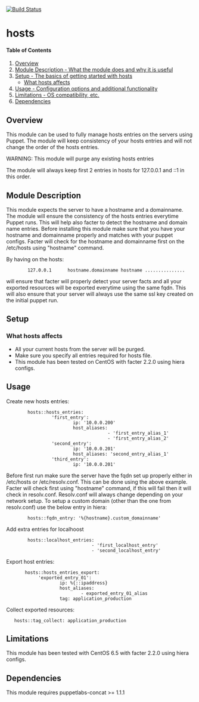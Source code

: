 
[![Build Status](https://travis-ci.org/catalinpan/puppet-hosts.svg?branch=master)](https://travis-ci.org/catalinpan/puppet-hosts)

# hosts

#### Table of Contents

1. [Overview](#overview)
2. [Module Description - What the module does and why it is useful](#module-description)
3. [Setup - The basics of getting started with hosts](#setup)
    * [What hosts affects](#what-hosts-affects)
4. [Usage - Configuration options and additional functionality](#usage)
5. [Limitations - OS compatibility, etc.](#limitations)
6. [Dependencies](#dependencies)

## Overview

This module can be used to fully manage hosts entries on the servers using Puppet. The module will keep consistency of your hosts entries and will not change the order of the hosts entries.

WARNING: This module will purge any existing hosts entries

The module will always keep first 2 entries in hosts for 127.0.0.1 and ::1 in this order.

## Module Description

This module expects the server to have a hostname and a domainname. The module will ensure the consistency of the hosts entries everytime Puppet runs. This will help also facter to detect the hostname and domain name entries.
Before installing this module make sure that you have your hostname and domainname properly and matches with your puppet configs.
Facter will check for the hostname and domainname first on the /etc/hosts using "hostname" command. 

By having on the hosts:

            127.0.0.1      hostname.domainname hostname ...............

will ensure that facter will properly detect your server facts and all your exported resources will be exported everytime using the same fqdn. This will also ensure that your server will always use the same ssl key created on the initial puppet run. 


## Setup

### What hosts affects

* All your current hosts from the server will be purged.
* Make sure you specify all entries required for hosts file.
* This module has been tested on CentOS with facter 2.2.0 using hiera configs.

## Usage

Create new hosts entries:

            hosts::hosts_entries:
                     'first_entry':
                             ip: '10.0.0.200'
                             host_aliases:
                                          - 'first_entry_alias_1'
                                          - 'first_entry_alias_2'
                     'second_entry':
                             ip: '10.0.0.201'
                             host_aliases: 'second_entry_alias_1'
                     'third_entry':
                             ip: '10.0.0.201'


Before first run make sure the server have the fqdn set up properly either in /etc/hosts or /etc/resolv.conf. This can be done using the above example. Facter will check first using "hostname" command, if this will fail then it will check in resolv.conf. Resolv.conf will always change depending on your network setup. To setup a custom domain (other than the one from resolv.conf) use the below entry in hiera:

            hosts::fqdn_entry: '%{hostname}.custom_domainname'

Add extra entries for localhoost

            hosts::localhost_entries: 
                                    - 'first_localhost_entry'
                                    - 'second_localhost_entry'

Export host entries:

           hosts::hosts_entries_export:
        		'exported_entry_01':
		                ip: %{::ipaddress}
                		host_aliases:
                        		- exported_entry_01_alias
                		tag: application_production

Collect exported resources:

	   hosts::tag_collect: application_production


## Limitations

This module has been tested with CentOS 6.5 with facter 2.2.0 using hiera configs.

## Dependencies

This module requires puppetlabs-concat >= 1.1.1
